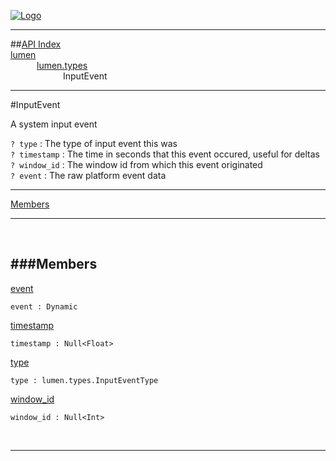 
[![Logo](../../../images/logo.png)](../../../index.html)

---


##[API Index](../../../api/index.html#lumen.types)   
[lumen](../)     
&emsp;&emsp;&emsp;[lumen.types](./)   
&emsp;&emsp;&emsp;&emsp;&emsp;&emsp;InputEvent

---

#InputEvent

A system input event 
   
`? type` : The type of input event this was   
`? timestamp` : The time in seconds that this event occured, useful for deltas   
`? window_id` : The window id from which this event originated   
`? event` : The raw platform event data

---


[Members](#Members)   


---

&nbsp;   

<a class="lift" name="Members" ></a>
###Members   
---
<a class="lift" name="event" href="#event">event</a>



`event : Dynamic`

<span class="small_desc_flat">  </span>   

<a class="lift" name="timestamp" href="#timestamp">timestamp</a>



`timestamp : Null<Float>`

<span class="small_desc_flat">  </span>   

<a class="lift" name="type" href="#type">type</a>



`type : lumen.types.InputEventType`

<span class="small_desc_flat">  </span>   

<a class="lift" name="window_id" href="#window_id">window_id</a>



`window_id : Null<Int>`

<span class="small_desc_flat">  </span>   



&nbsp;
&nbsp;
&nbsp;

---  


&nbsp;   
&nbsp;   